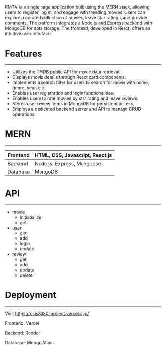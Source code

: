 RMTV is a single page application built using the MERN stack, allowing users to register, log in, and engage with trending movies. Users can explore a curated collection of movies, leave star ratings, and provide comments. The platform integrates a Node.js and Express backend with MongoDB for data storage. The frontend, developed in React, offers an intuitive user interface.

# **Features**

---

- Utilizes the TMDB public API for movie data retrieval.
- Displays movie details through React card components.
- Implements a search filter for users to search for movie with name, genre, year, etc.
- Enables user registration and login functionalities.
- Enables users to rate movies by star rating and leave reviews.
- Stores user review items in MongoDB for persistent access.
- Employs a dedicated backend server and API to manage CRUD operations.

# MERN

---

| Frontend | HTML, CSS, Javascript, React.js |
| --- | --- |
| Backend | Node.js, Express, Mongoose |
| Database | MongoDB |

# API

---

- movie
    - initiatialize
    - get
- user
    - get
    - add
    - login
    - update
- review
    - get
    - add
    - update
    - delete

# Deployment

---

Visit https://csis3380-project.vercel.app/

Frontend: Vercel

Backend: Render

Database: Mongo Atlas
